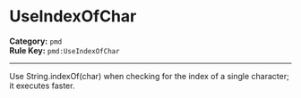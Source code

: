 # UseIndexOfChar
**Category:** `pmd`<br/>
**Rule Key:** `pmd:UseIndexOfChar`<br/>


-----

Use String.indexOf(char) when checking for the index of a single character; it executes faster.
